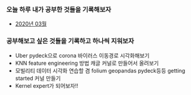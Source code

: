 ### 오늘 하루 내가 공부한 것들을 기록해보자

- [2020년 03월](https://github.com/YeonJun-IN/TIL-Today-I-Learned-/blob/master/2020.03.md)







### 공부해보고 싶은 것들을 기록하고 하나씩 지워보자
- Uber pydeck으로 corona 바이러스 이동경로 시각화해보기
- KNN feature engineering 방법 캐글 커널로 만들어서 올려보기
- 모빌리티 데이터 시각화 연습할 겸 folium geopandas pydeck등등 getting started 커널 만들기
- Kernel expert가 되어보자!!


